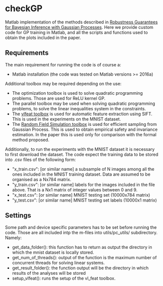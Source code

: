 # checkGP
Matlab implementation of the methods described in [Robustness Guarantees for Bayesian Inference with Gaussian Processes](https://arxiv.org/abs/1809.06452). Here we provide custom code for GP training in Matlab, and all the scripts and functions used to obtain the plots included in the paper.

## Requirements
The main requirement for running the code is of course a:
- Matlab installation (the code was tested on Matlab versions >= 2016a)

Additional toolbox may be required depending on the use:
- The optimization toolbox is used to solve quadratic programming problems. Those are used for ReLU kernel GP.
- The parallel toolbox may be used when solving quadratic programming problems, to solve the linear inequalities system in the constraints.
- The [vlfeat toolbox](http://www.vlfeat.org/install-matlab.html) is used for automatic feature extraction using SIFT. This is used in the experiments on the MNIST dataset.
- The [Random Field Simulation toolbox](https://uk.mathworks.com/matlabcentral/fileexchange/27613-random-field-simulation) is used for efficient sampling from Gaussian Process. This is used to obtain empirical safety and invariance estimation. In the paper this is used only for comparison with the formal method proposed. 

Additionally, to run the experiments with the MNIST dataset it is necessary to first download the dataset. The code expect the training data to be stored into .csv files of the following form:
- "x_train.csv": [or similar name] a subsample of N images among all the ones included in the MNIST training dataset. Data are assumed to be organised as a Nx784 matrix.
- "y_train.csv": [or similar name] labels for the images included in the file above. That is a Nx1 matrix of integer values between 0 and 9.
- "x_test.csv": [or similar name] MNIST testing set (10000x784 matrix)
- "y_test.csv": [or similar name] MNIST testing set labels (10000x1 matrix)

## Settings
Some path and device specific parameters has to be set before running the code. Those are all included intp the m-files into utils/pc_utils/ subdirectory. Namely:
- get_data_folder(): this function has to return as output the directory in which the mnist dataset is locally stored.
- get_num_of_threads(): output of the function is the maximum number of concurrent threads for solving linear systems.
- get_result_folder(): the function output will be the directory in which results of the analyses will be stored
- setup_vlfeat(): runs the setup of the vl_feat toolbox. 